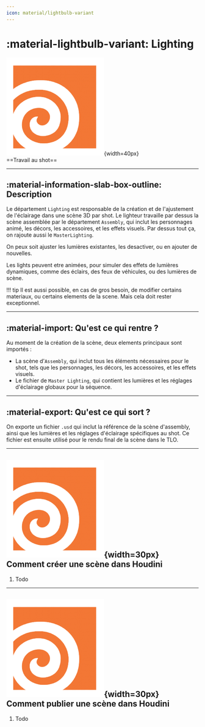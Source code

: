 ```yaml
---
icon: material/lightbulb-variant
---
```


# :material-lightbulb-variant: Lighting

![Houdini_icon](../assets/icons/houdini.png){width=40px}
<br>
==Travail au shot==

------

## :material-information-slab-box-outline: Description

Le département `Lighting` est responsable de la création et de l'ajustement de l'éclairage dans une scène 3D par shot. Le lighteur travaille par dessus la scène assemblée par le département `Assembly`, qui inclut les personnages animé, les décors, les accessoires, et les effets visuels. Par dessus tout ça, on rajoute aussi le `MasterLighting`.

On peux soit ajuster les lumières existantes, les desactiver, ou en ajouter de nouvelles. 

Les lights peuvent etre animées, pour simuler des effets de lumières dynamiques, comme des éclairs, des feux de véhicules, ou des lumières de scène.

!!! tip
    Il est aussi possible, en cas de gros besoin, de modifier certains materiaux, ou certains elements de la scene. Mais cela doit rester exceptionnel.

------

## :material-import: Qu'est ce qui rentre ?

Au moment de la création de la scène, deux elements principaux sont importés :
- La scène d'`Assembly`, qui inclut tous les éléments nécessaires pour le shot, tels que les personnages, les décors, les accessoires, et les effets visuels.
- Le fichier de `Master Lighting`, qui contient les lumières et les réglages d'éclairage globaux pour la séquence.

------

## :material-export: Qu'est ce qui sort ?

On exporte un fichier `.usd` qui inclut la référence de la scène d'assembly, ainsi que les lumières et les réglages d'éclairage spécifiques au shot. Ce fichier est ensuite utilisé pour le rendu final de la scène dans le TLO.

------

## ![Houdini_icon](../assets/icons/houdini.png){width=30px} Comment créer une scène dans Houdini

1. Todo

------

## ![Houdini_icon](../assets/icons/houdini.png){width=30px} Comment publier une scène dans Houdini

1. Todo

